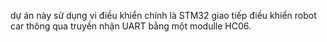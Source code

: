 dự án này sử dụng vi điều khiển chính là STM32 giao tiếp điều khiển robot car thông qua truyền nhận UART bằng một modulle HC06.
